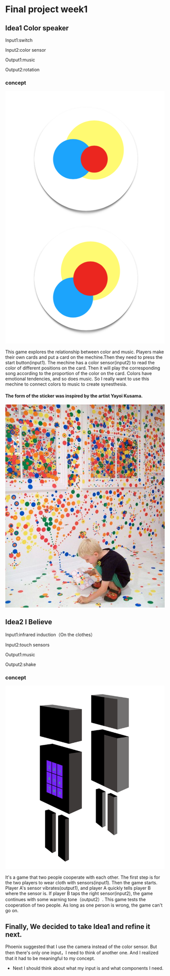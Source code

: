 
# Final project week1

## Idea1 Color speaker

Input1:switch

Input2:color sensor

Output1:music

Output2:rotation

### concept
![](https://github.com/Yunhan-Wang/Arduino-Homework/blob/master/week5/%E5%B1%8F%E5%B9%95%E5%BF%AB%E7%85%A7%202019-11-06%20%E4%B8%8B%E5%8D%8810.25.08.png)

This game explores the relationship between color and music.  Players make their own cards and put a card on the mechine.Then they need to press the start button(input1). The mechine has a color sensor(input2) to read the color of different positions on the card. Then it will play the corresponding song according to the proportion of the color on the card. Colors have emotional tendencies, and so does music. So I really want to use this mechine to connect colors to music to create synesthesia.


#### The form of the sticker was inspired by the artist Yayoi Kusama.
![](https://github.com/Yunhan-Wang/Arduino-Homework/blob/master/week5/957c5e7e2676a235b8cccbda2ba09c74.jpg)


## Idea2 I Believe 

Input1:infrared induction（On the clothes）

Input2:touch sensors

Output1:music

Output2:shake


### concept
![](https://github.com/Yunhan-Wang/Arduino-Homework/blob/master/week5/%E5%B1%8F%E5%B9%95%E5%BF%AB%E7%85%A7%202019-10-27%20%E4%B8%8B%E5%8D%889.04.04.png)

It's a game that two people cooperate with each other. The first step is for the two players to wear cloth with sensors(input1). Then the game starts. Player A's sensor vibrates(output1), and player A quickly tells player B where the sensor is. If player B taps the right sensor(input2), the game continues with some warning tone（output2）. This game tests the cooperation of two people. As long as one person is wrong, the game can't go on.


## Finally, We decided to take  Idea1 and refine it next. 
Phoenix suggested that I use the camera instead of the color sensor.
But then there's only one input，I need to think of another one. 
And I realized that it had to be meaningful to my concept.
* Next I should think about what my input is and what components I need.
